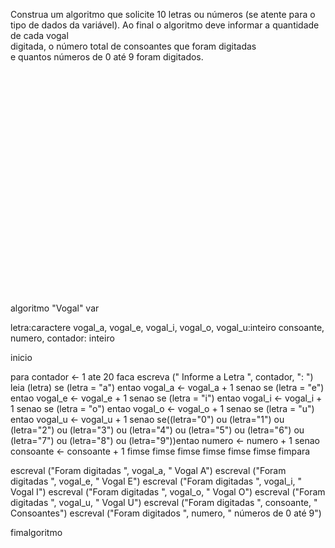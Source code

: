 Construa um algoritmo que solicite 10 letras ou números (se atente para o tipo de dados da variável).
Ao final o algoritmo deve informar a quantidade de cada vogal  
digitada, o número total de consoantes que foram digitadas  
e quantos números de 0 até 9 foram digitados.


<br/>
<br/>
<br/>
<br/>
<br/>
<br/>
<br/>
<br/>
<br/>
<br/>
<br/>
<br/>
<br/>
<br/>
<br/>
<br/>
<br/>
<br/>
<br/>
<br/>
<br/>


















algoritmo "Vogal"
var

 letra:caractere
 vogal_a, vogal_e, vogal_i, vogal_o, vogal_u:inteiro
 consoante, numero, contador: inteiro

inicio

   para contador <- 1 ate 20 faca
      escreva (" Informe a Letra ", contador, ": ")
      leia (letra)
      se (letra = "a") entao
         vogal_a <- vogal_a + 1
      senao
         se (letra = "e") entao
            vogal_e <- vogal_e + 1
         senao
            se (letra = "i") entao
               vogal_i <- vogal_i + 1
            senao
               se (letra = "o") entao
                  vogal_o <- vogal_o + 1
               senao
                  se (letra = "u") entao
                     vogal_u <- vogal_u + 1
                  senao
                     se((letra="0") ou (letra="1") ou (letra="2") ou (letra="3") ou
                     (letra="4") ou (letra="5") ou (letra="6") ou (letra="7") ou
                     (letra="8") ou (letra="9"))entao
                        numero <- numero + 1
                     senao
                        consoante <- consoante + 1
                     fimse
                  fimse
               fimse
            fimse
         fimse
      fimse
   fimpara

   escreval ("Foram digitadas ", vogal_a, " Vogal A")
   escreval ("Foram digitadas ", vogal_e, " Vogal E")
   escreval ("Foram digitadas ", vogal_i, " Vogal I")
   escreval ("Foram digitadas ", vogal_o, " Vogal O")
   escreval ("Foram digitadas ", vogal_u, " Vogal U")
   escreval ("Foram digitadas ", consoante, " Consoantes")
   escreval ("Foram digitados ", numero, " números de 0 até 9")

fimalgoritmo




